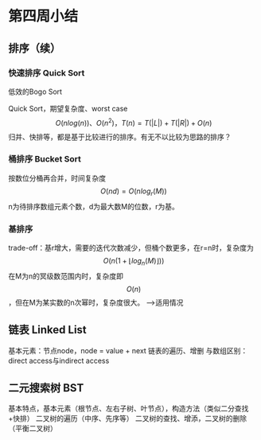 # 第四周小结

## 排序（续）

### 快速排序 Quick Sort

低效的Bogo Sort

Quick Sort，期望复杂度、worst case
$$
O(nlog(n))、O(n^2)，T(n)=T(|L|)+T(|R|)+O(n)
$$
归并、快排等，都是基于比较进行的排序。有无不以比较为思路的排序？
### 桶排序 Bucket Sort
按数位分桶再合并，时间复杂度
$$
O(nd)=O(nlog_r(M))
$$
n为待排序数组元素个数，d为最大数M的位数，r为基。

### 基排序
trade-off：基r增大，需要的迭代次数减少，但桶个数更多，在r=n时，复杂度为
$$
O(n(1+\lfloor log_n(M)\rfloor))
$$
在M为n的冥级数范围内时，复杂度即$$ O(n) $$，但在M为某实数的n次幂时，复杂度很大。
-->适用情况
## 链表 Linked List
基本元素：节点node，node = value + next
链表的遍历、增删
与数组区别：direct access与indirect access
## 二元搜索树 BST
基本特点，基本元素（根节点、左右子树、叶节点），构造方法（类似二分查找+快排）
二叉树的遍历（中序、先序等）
二叉树的查找、增添，二叉树的删除（平衡二叉树）
